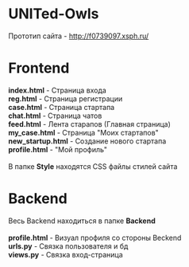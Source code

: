 # UNITed-Owls
Прототип сайта - http://f0739097.xsph.ru/
# Frontend

**index.html** - Страница входа<br>
**reg.html** - Страница регистрации<br>
**case.html** - Страница стартапа<br>
**chat.html** - Страница чатов<br>
**feed.html** - Лента старапов (Главная страница)<br>
**my_case.html** - Страница "Моих стартапов"<br>
**new_startup.html** - Создание нового стартапа<br>
**profile.html** - "Мой профиль"<br>
<br>
В папке **Style** находятся CSS файлы стилей сайта<br>

# Backend 

Весь Backend находиться в папке **Backend**<br>
<br>
**profile.html** - Визуал профиля со стороны Beckend<br>
**urls.py** - Связка пользователя и бд<br>
**views.py** - Связка вход-страница<br>

